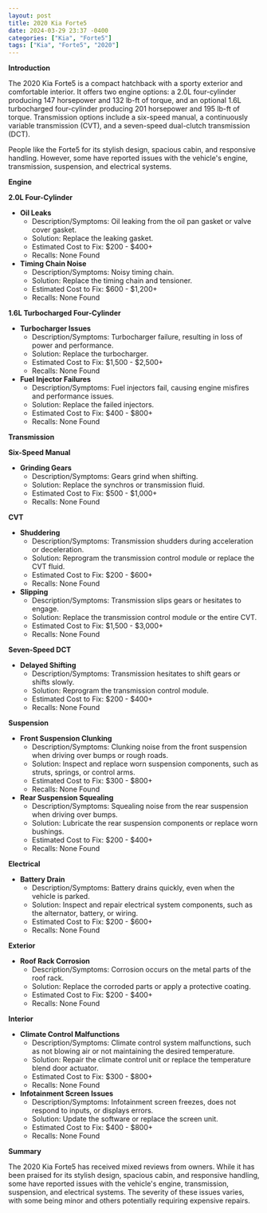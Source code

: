 ```yaml
---
layout: post
title: 2020 Kia Forte5
date: 2024-03-29 23:37 -0400
categories: ["Kia", "Forte5"]
tags: ["Kia", "Forte5", "2020"]
---
```

**Introduction**

The 2020 Kia Forte5 is a compact hatchback with a sporty exterior and comfortable interior. It offers two engine options: a 2.0L four-cylinder producing 147 horsepower and 132 lb-ft of torque, and an optional 1.6L turbocharged four-cylinder producing 201 horsepower and 195 lb-ft of torque. Transmission options include a six-speed manual, a continuously variable transmission (CVT), and a seven-speed dual-clutch transmission (DCT).

People like the Forte5 for its stylish design, spacious cabin, and responsive handling. However, some have reported issues with the vehicle's engine, transmission, suspension, and electrical systems.

**Engine**

**2.0L Four-Cylinder**

* **Oil Leaks**
    * Description/Symptoms: Oil leaking from the oil pan gasket or valve cover gasket.
    * Solution: Replace the leaking gasket.
    * Estimated Cost to Fix: $200 - $400+
    * Recalls: None Found
* **Timing Chain Noise**
    * Description/Symptoms: Noisy timing chain.
    * Solution: Replace the timing chain and tensioner.
    * Estimated Cost to Fix: $600 - $1,200+
    * Recalls: None Found

**1.6L Turbocharged Four-Cylinder**

* **Turbocharger Issues**
    * Description/Symptoms: Turbocharger failure, resulting in loss of power and performance.
    * Solution: Replace the turbocharger.
    * Estimated Cost to Fix: $1,500 - $2,500+
    * Recalls: None Found
* **Fuel Injector Failures**
    * Description/Symptoms: Fuel injectors fail, causing engine misfires and performance issues.
    * Solution: Replace the failed injectors.
    * Estimated Cost to Fix: $400 - $800+
    * Recalls: None Found

**Transmission**

**Six-Speed Manual**

* **Grinding Gears**
    * Description/Symptoms: Gears grind when shifting.
    * Solution: Replace the synchros or transmission fluid.
    * Estimated Cost to Fix: $500 - $1,000+
    * Recalls: None Found

**CVT**

* **Shuddering**
    * Description/Symptoms: Transmission shudders during acceleration or deceleration.
    * Solution: Reprogram the transmission control module or replace the CVT fluid.
    * Estimated Cost to Fix: $200 - $600+
    * Recalls: None Found
* **Slipping**
    * Description/Symptoms: Transmission slips gears or hesitates to engage.
    * Solution: Replace the transmission control module or the entire CVT.
    * Estimated Cost to Fix: $1,500 - $3,000+
    * Recalls: None Found

**Seven-Speed DCT**

* **Delayed Shifting**
    * Description/Symptoms: Transmission hesitates to shift gears or shifts slowly.
    * Solution: Reprogram the transmission control module.
    * Estimated Cost to Fix: $200 - $400+
    * Recalls: None Found

**Suspension**

* **Front Suspension Clunking**
    * Description/Symptoms: Clunking noise from the front suspension when driving over bumps or rough roads.
    * Solution: Inspect and replace worn suspension components, such as struts, springs, or control arms.
    * Estimated Cost to Fix: $300 - $800+
    * Recalls: None Found
* **Rear Suspension Squealing**
    * Description/Symptoms: Squealing noise from the rear suspension when driving over bumps.
    * Solution: Lubricate the rear suspension components or replace worn bushings.
    * Estimated Cost to Fix: $200 - $400+
    * Recalls: None Found

**Electrical**

* **Battery Drain**
    * Description/Symptoms: Battery drains quickly, even when the vehicle is parked.
    * Solution: Inspect and repair electrical system components, such as the alternator, battery, or wiring.
    * Estimated Cost to Fix: $200 - $600+
    * Recalls: None Found

**Exterior**

* **Roof Rack Corrosion**
    * Description/Symptoms: Corrosion occurs on the metal parts of the roof rack.
    * Solution: Replace the corroded parts or apply a protective coating.
    * Estimated Cost to Fix: $200 - $400+
    * Recalls: None Found

**Interior**

* **Climate Control Malfunctions**
    * Description/Symptoms: Climate control system malfunctions, such as not blowing air or not maintaining the desired temperature.
    * Solution: Repair the climate control unit or replace the temperature blend door actuator.
    * Estimated Cost to Fix: $300 - $800+
    * Recalls: None Found
* **Infotainment Screen Issues**
    * Description/Symptoms: Infotainment screen freezes, does not respond to inputs, or displays errors.
    * Solution: Update the software or replace the screen unit.
    * Estimated Cost to Fix: $400 - $800+
    * Recalls: None Found

**Summary**

The 2020 Kia Forte5 has received mixed reviews from owners. While it has been praised for its stylish design, spacious cabin, and responsive handling, some have reported issues with the vehicle's engine, transmission, suspension, and electrical systems. The severity of these issues varies, with some being minor and others potentially requiring expensive repairs.
